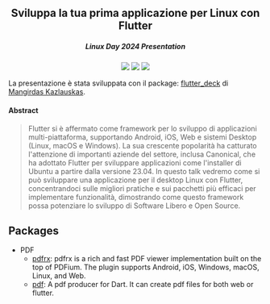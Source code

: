 <div align="center">
  <h2>Sviluppa la tua prima applicazione per Linux con Flutter</h2>
  <h5>Linux Day 2024 Presentation</h5>
  <p>
    <a href="https://dart.dev/"><img src="https://img.shields.io/badge/Dart-0175C2?style=for-the-badge&logo=dart&logoColor=white"></a>
    <a href="https://flutter.dev/"><img src="https://img.shields.io/badge/Flutter-02569B?style=for-the-badge&logo=flutter&logoColor=white"></a>
    <a href="https://www.apache.org/licenses/LICENSE-2.0.html"><img src="https://img.shields.io/badge/licence-Apache%202.0-yellow?style=for-the-badge&"></a>
  </p>
</div>

La presentazione è stata sviluppata con il package: [flutter_deck](https://pub.dev/packages/flutter_deck) di [Mangirdas Kazlauskas](https://kazlauskas.dev/about-me/).

#### Abstract

> Flutter si è affermato come framework per lo sviluppo di applicazioni multi-piattaforma, supportando Android, iOS, Web e sistemi Desktop (Linux, macOS e Windows). La sua crescente popolarità ha catturato l'attenzione di importanti aziende del settore, inclusa Canonical, che ha adottato Flutter per sviluppare applicazioni come l'installer di Ubuntu a partire dalla versione 23.04. In questo talk vedremo come si può sviluppare una applicazione per il desktop Linux con Flutter, concentrandoci sulle migliori pratiche e sui pacchetti più efficaci per implementare funzionalità, dimostrando come questo framework possa potenziare lo sviluppo di Software Libero e Open Source.

## Packages

* PDF
  * [pdfrx](https://pub.dev/packages/pdfrx): pdfrx is a rich and fast PDF viewer implementation built on the top of PDFium. The plugin supports Android, iOS, Windows, macOS, Linux, and Web.
  * [pdf](https://pub.dev/packages/pdf): A pdf producer for Dart. It can create pdf files for both web or flutter.